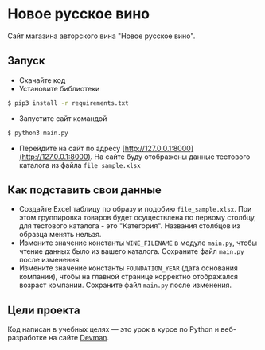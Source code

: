 # Новое русское вино

Сайт магазина авторского вина "Новое русское вино".

## Запуск

- Скачайте код
- Установите библиотеки

```bash
$ pip3 install -r requirements.txt
```

- Запустите сайт командой 

```bash
$ python3 main.py
```

- Перейдите на сайт по адресу [http://127.0.0.1:8000](http://127.0.0.1:8000). На сайте буду отображены данные тестового каталога из файла `file_sample.xlsx`

## Как подставить свои данные

- Создайте Excel таблицу по образу и подобию `file_sample.xlsx`. При этом группировка товаров будет осуществлена по первому столбцу, для тестового каталога - это "Категория". Названия столбцов из образца менять нельзя.
- Измените значение константы `WINE_FILENAME` в модуле `main.py`, чтобы чтение данных было из вашего каталога. Сохраните файл `main.py` после изменения.
- Измените значение константы `FOUNDATION_YEAR` (дата основания компании), чтобы на главной странице корректно отображался возраст компании. Сохраните файл `main.py` после изменения.


## Цели проекта

Код написан в учебных целях — это урок в курсе по Python и веб-разработке на сайте [Devman](https://dvmn.org).
